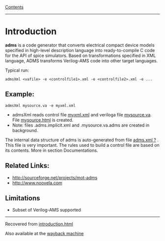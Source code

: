 [Contents](Contents.md)

---

# Introduction


**adms** is a code generator that converts electrical compact
device models specified in high-level description language
into ready-to-compile C code for the API of spice simulators.
Based on transformations specified in XML language, ADMS
transforms Verilog-AMS code into other target languages.

Typical run:

	admsXml <vafile> -e <controlfile1>.xml -e <controlfile2>.xml -e ...

## Example:

	admsXml mysource.va -e myxml.xml

 * admsXml reads control file [myxml.xml](myxml.xml) and veriloga file [mysource.va](mysource.va). File [mysource.html](mysource.html) is created.
 * Note: files .adms.implicit.xml and .mysource.va.adms are created in background.

The internal data structure of adms is auto-generated from file [adms.xml ?]() . This file is very important. The rules used to build a control file are based on its contents. More in section Documentations.

## Related Links:

 * http://sourceforge.net/projects/mot-adms
 * http://www.noovela.com

## Limitations

 * Subset of Verilog-AMS supported

---

Recovered from [introduction.html](http://vacomp.noovela.com/introduction.html)

Also available at the [wayback machine](http://web.archive.org/web/20130928004456/http://vacomp.noovela.com/introduction.html)